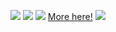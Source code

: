 ![](http://i.imgur.com/10u84LS.gif)
![](http://i.imgur.com/Zu8cuz4.gif)
![](http://i.imgur.com/xYeeKtu.gif)
[More here!](https://github.com/Wunkolo/MarchASCII)
![](https://camo.githubusercontent.com/70db6cfbc78b340440559cb0d5d9235d7a706f8c/68747470733a2f2f692e696d6775722e636f6d2f723935613972492e676966)
